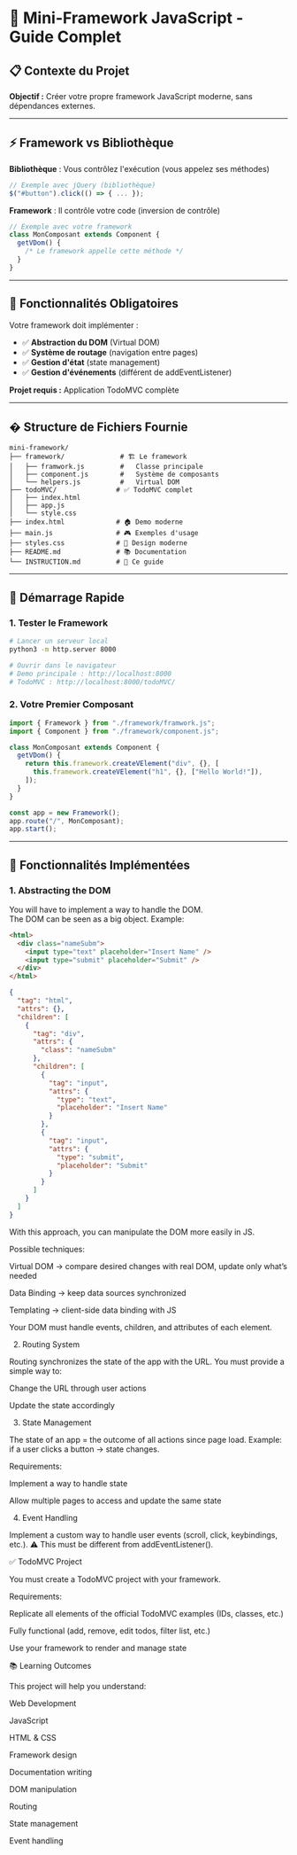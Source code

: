 # 🚀 Mini-Framework JavaScript - Guide Complet

## 📋 Contexte du Projet

**Objectif :** Créer votre propre framework JavaScript moderne, sans dépendances externes.

---

## ⚡ Framework vs Bibliothèque

**Bibliothèque** : Vous contrôlez l'exécution (vous appelez ses méthodes)

```js
// Exemple avec jQuery (bibliothèque)
$("#button").click(() => { ... });
```

**Framework** : Il contrôle votre code (inversion de contrôle)

```js
// Exemple avec votre framework
class MonComposant extends Component {
  getVDom() {
    /* Le framework appelle cette méthode */
  }
}
```

---

## 🎯 Fonctionnalités Obligatoires

Votre framework doit implémenter :

- ✅ **Abstraction du DOM** (Virtual DOM)
- ✅ **Système de routage** (navigation entre pages)
- ✅ **Gestion d'état** (state management)
- ✅ **Gestion d'événements** (différent de addEventListener)

**Projet requis :** Application TodoMVC complète

---

## � Structure de Fichiers Fournie

```
mini-framework/
├── framework/              # 🏗️ Le framework
│   ├── framwork.js         #   Classe principale
│   ├── component.js        #   Système de composants
│   └── helpers.js          #   Virtual DOM
├── todoMVC/               # ✅ TodoMVC complet
│   ├── index.html
│   ├── app.js
│   └── style.css
├── index.html             # 🏠 Demo moderne
├── main.js                # 🎮 Exemples d'usage
├── styles.css             # 🎨 Design moderne
├── README.md              # 📚 Documentation
└── INSTRUCTION.md         # 📖 Ce guide
```

---

## 🚀 Démarrage Rapide

### 1. Tester le Framework

```bash
# Lancer un serveur local
python3 -m http.server 8000

# Ouvrir dans le navigateur
# Demo principale : http://localhost:8000
# TodoMVC : http://localhost:8000/todoMVC/
```

### 2. Votre Premier Composant

```js
import { Framework } from "./framework/framwork.js";
import { Component } from "./framework/component.js";

class MonComposant extends Component {
  getVDom() {
    return this.framework.createVElement("div", {}, [
      this.framework.createVElement("h1", {}, ["Hello World!"]),
    ]);
  }
}

const app = new Framework();
app.route("/", MonComposant);
app.start();
```

---

## 🧩 Fonctionnalités Implémentées

### 1. Abstracting the DOM

You will have to implement a way to handle the DOM.  
The DOM can be seen as a big object. Example:

```html
<html>
  <div class="nameSubm">
    <input type="text" placeholder="Insert Name" />
    <input type="submit" placeholder="Submit" />
  </div>
</html>
```

```json
{
  "tag": "html",
  "attrs": {},
  "children": [
    {
      "tag": "div",
      "attrs": {
        "class": "nameSubm"
      },
      "children": [
        {
          "tag": "input",
          "attrs": {
            "type": "text",
            "placeholder": "Insert Name"
          }
        },
        {
          "tag": "input",
          "attrs": {
            "type": "submit",
            "placeholder": "Submit"
          }
        }
      ]
    }
  ]
}
```

With this approach, you can manipulate the DOM more easily in JS.

Possible techniques:

Virtual DOM → compare desired changes with real DOM, update only what’s needed

Data Binding → keep data sources synchronized

Templating → client-side data binding with JS

Your DOM must handle events, children, and attributes of each element.

2. Routing System

Routing synchronizes the state of the app with the URL.
You must provide a simple way to:

Change the URL through user actions

Update the state accordingly

3. State Management

The state of an app = the outcome of all actions since page load.
Example: if a user clicks a button → state changes.

Requirements:

Implement a way to handle state

Allow multiple pages to access and update the same state

4. Event Handling

Implement a custom way to handle user events (scroll, click, keybindings, etc.).
⚠️ This must be different from addEventListener().

✅ TodoMVC Project

You must create a TodoMVC project with your framework.

Requirements:

Replicate all elements of the official TodoMVC examples (IDs, classes, etc.)

Fully functional (add, remove, edit todos, filter list, etc.)

Use your framework to render and manage state

📚 Learning Outcomes

This project will help you understand:

Web Development

JavaScript

HTML & CSS

Framework design

Documentation writing

DOM manipulation

Routing

State management

Event handling
